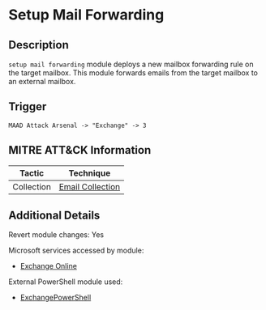 # Setup Mail Forwarding

## Description
`setup mail forwarding` module deploys a new mailbox forwarding rule on the target mailbox. This module forwards emails from the target mailbox to an external mailbox. 

## Trigger
```
MAAD Attack Arsenal -> "Exchange" -> 3
```

## MITRE ATT&CK Information

| Tactic         | Technique                                                                                                                                                                                                                                     |
| -------------- | --------------------------------------------------------------------------------------------------------------------------------------------------------------------------------------------------------------------------------------------- |
| Collection | [Email Collection](https://attack.mitre.org/techniques/T1114/)|

## Additional Details
Revert module changes: Yes

Microsoft services accessed by module:

* [Exchange Online](https://learn.microsoft.com/en-us/exchange/exchange-online)

External PowerShell module used: 

* [ExchangePowerShell](https://learn.microsoft.com/en-us/powershell/module/exchange/?view=exchange-ps)